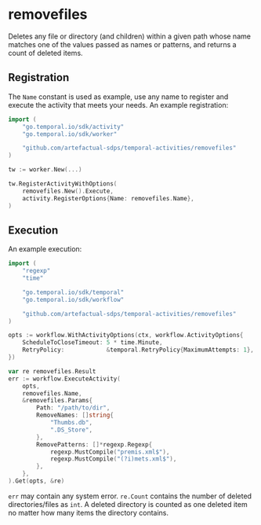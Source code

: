 # removefiles

Deletes any file or directory (and children) within a given path whose name
matches one of the values passed as names or patterns, and returns a count of
deleted items.

## Registration

The `Name` constant is used as example, use any name to register and execute
the activity that meets your needs. An example registration:

```go
import (
    "go.temporal.io/sdk/activity"
    "go.temporal.io/sdk/worker"

	"github.com/artefactual-sdps/temporal-activities/removefiles"
)

tw := worker.New(...)

tw.RegisterActivityWithOptions(
    removefiles.New().Execute,
    activity.RegisterOptions{Name: removefiles.Name},
)
```

## Execution

An example execution:

```go
import (
	"regexp"
	"time"

    "go.temporal.io/sdk/temporal"
    "go.temporal.io/sdk/workflow"

    "github.com/artefactual-sdps/temporal-activities/removefiles"
)

opts := workflow.WithActivityOptions(ctx, workflow.ActivityOptions{
    ScheduleToCloseTimeout: 5 * time.Minute,
    RetryPolicy:            &temporal.RetryPolicy{MaximumAttempts: 1},
})

var re removefiles.Result
err := workflow.ExecuteActivity(
    opts,
    removefiles.Name,
    &removefiles.Params{
        Path: "/path/to/dir",
        RemoveNames: []string{
            "Thumbs.db",
            ".DS_Store",
        },
        RemovePatterns: []*regexp.Regexp{
            regexp.MustCompile("premis.xml$"),
            regexp.MustCompile("(?i)mets.xml$"),
        },
    },
).Get(opts, &re)
```

`err` may contain any system error. `re.Count` contains the number of deleted
directories/files as `int`. A deleted directory is counted as one deleted item
no matter how many items the directory contains.
